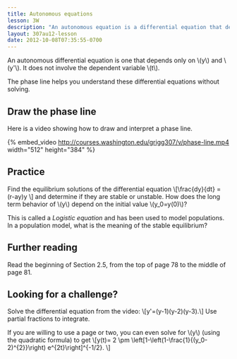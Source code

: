 ```yaml
---
title: Autonomous equations
lesson: 3W
description: "An autonomous equation is a differential equation that depends only on y and y', and not on t. You can understand these without solving the differential equation by finding the equilibrium solutions. Section 2.5."
layout: 307au12-lesson
date: 2012-10-08T07:35:55-0700
---
```


An autonomous differential equation is one that depends only on \\(y\\) and \\(y'\\). It does not involve the dependent variable \\(t\\).

The phase line helps you understand these differential equations without solving.

## Draw the phase line

Here is a video showing how to draw and interpret a phase line.

{% embed_video http://courses.washington.edu/grigg307/v/phase-line.mp4 width="512" height="384" %}


## Practice

Find the equilibrium solutions of the differential equation
\\[\frac{dy}{dt} = (r-ay)y \\]
and determine if they are stable or unstable. How does the long term behavior of \\(y\\) depend on the initial value \\(y_0=y(0)\\)?

This is called a _Logistic equation_ and has been used to model populations. In a population model, what is the meaning of the stable equilibrium?

## Further reading

Read the beginning of Section 2.5, from the top of page 78 to the middle of page 81.

## Looking for a challenge?

Solve the differential equation from the video:
\\[y'=(y-1)(y-2)(y-3).\\]
Use partial fractions to integrate.

If you are willing to use a page or two, you can even solve for \\(y\\) (using the quadratic formula) to get
\\[y(t)= 2 \pm
\left[1-\left(1-\frac{1}{(y_0-2)^{2}}\right) e^{2t}\right]^{-1/2}. \\]

